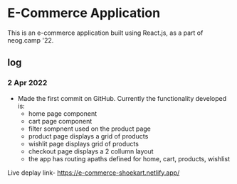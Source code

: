 # E-Commerce Application

This is an e-commerce application built using React.js, as a part of neog.camp '22.

## log

### 2 Apr 2022

- Made the first commit on GitHub. Currently the functionality developed is:
  - home page component
  - cart page component
  - filter sompnent used on the product page
  - product page displays a grid of products
  - wishlit page displays grid of products
  - checkout page displays a 2 collumn layout
  - the app has routing apaths defined for home, cart, products, wishlist

Live deplay link- https://e-commerce-shoekart.netlify.app/

